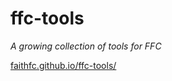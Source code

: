 # ffc-tools

*A growing collection of tools for FFC*

[faithfc.github.io/ffc-tools/](https://faithfc.github.io/ffc-tools/)